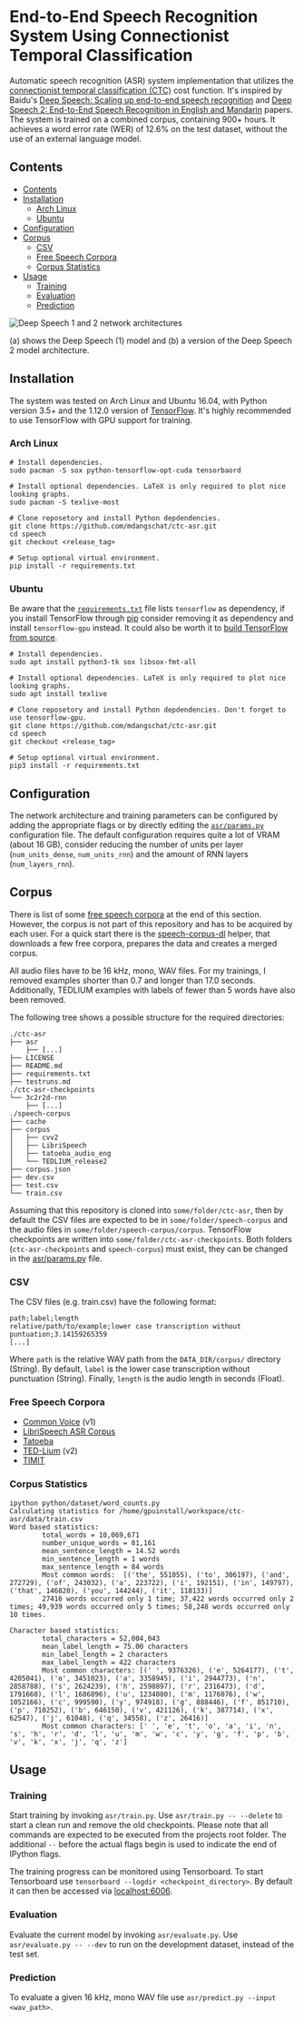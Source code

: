 # End-to-End Speech Recognition System Using Connectionist Temporal Classification
Automatic speech recognition (ASR) system implementation that utilizes the 
[connectionist temporal classification (CTC)](http://citeseerx.ist.psu.edu/viewdoc/summary?doi=10.1.1.75.6306)
cost function.
It's inspired by Baidu's
[Deep Speech: Scaling up end-to-end speech recognition](https://arxiv.org/abs/1412.5567)
and
[Deep Speech 2: End-to-End Speech Recognition in English and Mandarin](https://arxiv.org/abs/1512.02595)
papers.
The system is trained on a combined corpus, containing 900+ hours.
It achieves a word error rate (WER) of 12.6% on the test dataset, without the use of an external
language model.


## Contents
<!-- TOC_START -->

* [Contents](#contents)
* [Installation](#installation)
  * [Arch Linux](#arch-linux)
  * [Ubuntu](#ubuntu)
* [Configuration](#configuration)
* [Corpus](#corpus)
  * [CSV](#csv)
  * [Free Speech Corpora](#free-speech-corpora)
  * [Corpus Statistics](#corpus-statistics)
* [Usage](#usage)
  * [Training](#training)
  * [Evaluation](#evaluation)
  * [Prediction](#prediction)

<!-- TOC_END -->

![Deep Speech 1 and 2 network architectures](images/network-architectures.png)

(a) shows the Deep Speech (1) model and (b) a version of the Deep Speech 2 model architecture. 


## Installation
The system was tested on Arch Linux and Ubuntu 16.04, with Python version 3.5+ and the 1.12.0 
version of [TensorFlow](https://www.tensorflow.org/). It's highly recommended to use TensorFlow 
with GPU support for training.


### Arch Linux
```terminal
# Install dependencies.
sudo pacman -S sox python-tensorflow-opt-cuda tensorbaord

# Install optional dependencies. LaTeX is only required to plot nice looking graphs.
sudo pacman -S texlive-most

# Clone reposetory and install Python depdendencies.
git clone https://github.com/mdangschat/ctc-asr.git
cd speech
git checkout <release_tag>

# Setup optional virtual environment.
pip install -r requirements.txt
```


### Ubuntu
Be aware that the [`requirements.txt`](requirements.txt) file lists `tensorflow` as dependency, 
if you install TensorFlow through [pip](https://pypi.org/project/pip/) consider removing it as 
dependency and install `tensorflow-gpu` instead.
It could also be worth it to [build TensorFlow from source](https://www.tensorflow.org/install/source).

```terminal
# Install dependencies.
sudo apt install python3-tk sox libsox-fmt-all

# Install optional dependencies. LaTeX is only required to plot nice looking graphs.
sudo apt install texlive

# Clone reposetory and install Python depdendencies. Don't forget to use tensorflow-gpu.
git clone https://github.com/mdangschat/ctc-asr.git
cd speech
git checkout <release_tag>

# Setup optional virtual environment.
pip3 install -r requirements.txt
```


## Configuration
The network architecture and training parameters can be configured by adding the appropriate flags
or by directly editing the [`asr/params.py`](asr/params.py) configuration file.
The default configuration requires quite a lot of VRAM (about 16 GB), consider reducing the number of units per
layer (`num_units_dense`, `num_units_rnn`) and the amount of RNN layers (`num_layers_rnn`).


## Corpus
There is list of some [free speech corpora](#free-speech-corpora) at the end of this section.
However, the corpus is not part of this repository and has to be acquired by each user.
For a quick start there is the [speech-corpus-dl](https://github.com/mdangschat/speech-corpus-dl) 
helper, that downloads a few free corpora, prepares the data and creates a merged corpus.

All audio files have to be 16 kHz, mono, WAV files.
For my trainings, I removed examples shorter than 0.7 and longer than 17.0 seconds.
Additionally, TEDLIUM examples with labels of fewer than 5 words have also been removed.

The following tree shows a possible structure for the required directories:
```terminal
./ctc-asr
├── asr
    ├── [...]
├── LICENSE
├── README.md
├── requirements.txt
├── testruns.md
./ctc-asr-checkpoints
└── 3c2r2d-rnn
    ├── [...]
./speech-corpus
├── cache
├── corpus
│   ├── cvv2
│   ├── LibriSpeech
│   ├── tatoeba_audio_eng
│   └── TEDLIUM_release2
├── corpus.json
├── dev.csv
├── test.csv
└── train.csv
```
Assuming that this repository is cloned into `some/folder/ctc-asr`, then by default
the CSV files are expected to be in `some/folder/speech-corpus` and the audio files in
`some/folder/speech-corpus/corpus`.
TensorFlow checkpoints are written into `some/folder/ctc-asr-checkpoints`.
Both folders (`ctc-asr-checkpoints` and `speech-corpus`) must exist, they can be changed
in the [asr/params.py](asr/params.py) file.


### CSV
The CSV files (e.g. train.csv) have the following format:
```csv
path;label;length
relative/path/to/example;lower case transcription without puntuation;3.14159265359
[...]
```
Where `path` is the relative WAV path from the `DATA_DIR/corpus/` directory (String).
By default, `label` is the lower case transcription without punctuation (String).
Finally, `length` is the audio length in seconds (Float).


### Free Speech Corpora
* [Common Voice](https://voice.mozilla.org/en/new) (v1)
* [LibriSpeech ASR Corpus](http://www.openslr.org/12/)
* [Tatoeba](https://tatoeba.org/eng/)
* [TED-Lium](http://www.openslr.org/19/) (v2)
* [TIMIT](https://catalog.ldc.upenn.edu/LDC93S1)


### Corpus Statistics
```terminal
ipython python/dataset/word_counts.py 
Calculating statistics for /home/gpuinstall/workspace/ctc-asr/data/train.csv
Word based statistics:
        total_words = 10,069,671
        number_unique_words = 81,161
        mean_sentence_length = 14.52 words
        min_sentence_length = 1 words
        max_sentence_length = 84 words
        Most common words:  [('the', 551055), ('to', 306197), ('and', 272729), ('of', 243032), ('a', 223722), ('i', 192151), ('in', 149797), ('that', 146820), ('you', 144244), ('it', 118133)]
        27416 words occurred only 1 time; 37,422 words occurred only 2 times; 49,939 words occurred only 5 times; 58,248 words occurred only 10 times.

Character based statistics:
        total_characters = 52,004,043
        mean_label_length = 75.00 characters
        min_label_length = 2 characters
        max_label_length = 422 characters
        Most common characters: [(' ', 9376326), ('e', 5264177), ('t', 4205041), ('o', 3451023), ('a', 3358945), ('i', 2944773), ('n', 2858788), ('s', 2624239), ('h', 2598897), ('r', 2316473), ('d', 1791668), ('l', 1686896), ('u', 1234080), ('m', 1176076), ('w', 1052166), ('c', 999590), ('y', 974918), ('g', 888446), ('f', 851710), ('p', 710252), ('b', 646150), ('v', 421126), ('k', 387714), ('x', 62547), ('j', 61048), ('q', 34558), ('z', 26416)]
        Most common characters: [' ', 'e', 't', 'o', 'a', 'i', 'n', 's', 'h', 'r', 'd', 'l', 'u', 'm', 'w', 'c', 'y', 'g', 'f', 'p', 'b', 'v', 'k', 'x', 'j', 'q', 'z']
```


## Usage
### Training
Start training by invoking `asr/train.py`.
Use `asr/train.py -- --delete` to start a clean run and remove the old checkpoints.
Please note that all commands are expected to be executed from the projects root folder.
The additional `--` before the actual flags begin is used to indicate the end of IPython flags.

The training progress can be monitored using Tensorboard.
To start Tensorboard use `tensorboard --logdir <checkpoint_directory>`.
By default it can then be accessed via [localhost:6006](http://localhost:6006).


### Evaluation
Evaluate the current model by invoking `asr/evaluate.py`.
Use `asr/evaluate.py -- --dev` to run on the development dataset, instead of the test set.


### Prediction
To evaluate a given 16 kHz, mono WAV file use `asr/predict.py --input <wav_path>`.

